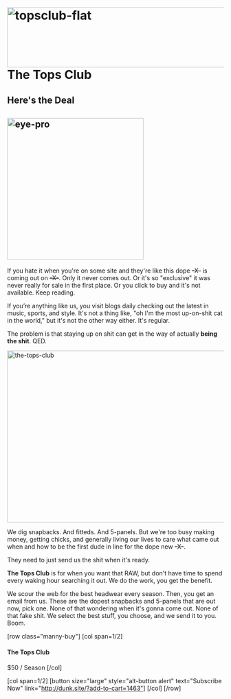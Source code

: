 <h1 class="topsname"><img src="http://dunk.site/wp-content/uploads/2014/01/topsclub-flat.png" alt="topsclub-flat" width="760" height="140" class="topsflat size-full wp-image-1362" />The Tops Club</h1>

<h2 class="deal"><span>Here's the Deal</span></h2>

<h2 class="eyeproh2"><img src="http://dunk.site/wp-content/uploads/2014/01/eye-pro.png" alt="eye-pro" width="317" height="330" class="eye-pro size-full wp-image-1360" /></h2>

If you hate it when you're on some site and they're like this dope <del datetime="2014-01-21T15:13:01+00:00">-X-</del> is coming out on <del datetime="2014-01-21T15:12:28+00:00">-X-</del>. Only it never comes out. Or it's so "exclusive" it was never really for sale in the first place. Or you click to buy and it's not available. Keep reading.

If you’re anything like us, you visit blogs daily checking out the latest in music, sports, and style. It's not a thing like, "oh I'm the most up-on-shit cat in the world," but it's not the other way either. It's regular.

The problem is that staying up on shit can get in the way of actually <strong>being the shit</strong>. QED.

<img src="http://dunk.site/wp-content/uploads/2014/01/the-tops-club.jpg" alt="the-tops-club" width="960" height="400" class="alignnone topsclub size-full wp-image-1521" />

We dig snapbacks. And fitteds. And 5-panels. But  we're too busy making money, getting chicks, and generally living our lives to care what came out when and how to be the first dude in line for the dope new <del datetime="2014-01-21T15:15:46+00:00">-X-</del>.

They need to just send us the shit when it's ready.

<strong>The Tops Club</strong> is for when you want that RAW, but don't have time to spend every waking hour searching it out. We do the work, you get the benefit.

We scour the web for the best headwear every season. Then, you get an email from us. These are the dopest snapbacks and 5-panels that are out now, pick one. None of that wondering when it's gonna come out. None of that fake shit. We select the best stuff, you choose, and we send it to you. Boom.

[row class="manny-buy"]
[col span=1/2]
<h4>The Tops Club</h4>
<span class="price">$50 / Season</span>
[/col]

[col span=1/2]
[button size="large" style="alt-button alert" text="Subscribe Now" link="http://dunk.site/?add-to-cart=1463"]
[/col]
[/row]